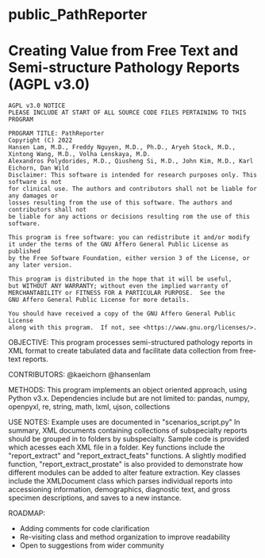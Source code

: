 # public_PathReporter
Creating Value from Free Text and Semi-structure Pathology Reports (AGPL v3.0)
=============================================================================================
    AGPL v3.0 NOTICE
    PLEASE INCLUDE AT START OF ALL SOURCE CODE FILES PERTAINING TO THIS PROGRAM

    PROGRAM TITLE: PathReporter
    Copyright (C) 2022
    Hansen Lam, M.D., Freddy Nguyen, M.D., Ph.D., Aryeh Stock, M.D., Xintong Wang, M.D., Volha Lenskaya, M.D.
    Alexandros Polydorides, M.D., Qiusheng Si, M.D., John Kim, M.D., Karl Eichorn, Dan Wild
    Disclaimer: This software is intended for research purposes only. This software is not
    for clinical use. The authors and contributors shall not be liable for any damages or
    losses resulting from the use of this software. The authors and contributors shall not 
    be liable for any actions or decisions resulting rom the use of this software.
    
    This program is free software: you can redistribute it and/or modify
    it under the terms of the GNU Affero General Public License as published
    by the Free Software Foundation, either version 3 of the License, or
    any later version.

    This program is distributed in the hope that it will be useful,
    but WITHOUT ANY WARRANTY; without even the implied warranty of
    MERCHANTABILITY or FITNESS FOR A PARTICULAR PURPOSE.  See the
    GNU Affero General Public License for more details.

    You should have received a copy of the GNU Affero General Public License
    along with this program.  If not, see <https://www.gnu.org/licenses/>.


OBJECTIVE:
This program processes semi-structured pathology reports in XML format to create tabulated data and
facilitate data collection from free-text reports. 

CONTRIBUTORS:
@kaeichorn
@hansenlam

METHODS:
This program implements an object oriented approach, using Python v3.x. Dependencies include but are
not limited to:
pandas, numpy, openpyxl, re, string, math, lxml, ujson, collections

USE NOTES:
Example uses are documented in "scenarios_script.py"
In summary, XML documents containing collections of subspecialty reports should be grouped in to folders
by subspecialty. Sample code is provided which acesses each XML file in a folder. Key functions include 
the "report_extract" and "report_extract_feats" functions. A slightly modified function, "report_extract_prostate"
is also provided to demonstrate how different modules can be added to alter feature extraction. Key
classes include the XMLDocument class which parses individual reports into accessioning information, demographics, 
diagnostic text, and gross specimen descriptions, and saves to a new instance.

ROADMAP:
- Adding comments for code clarification
- Re-visiting class and method organization to improve readability
- Open to suggestions from wider community
